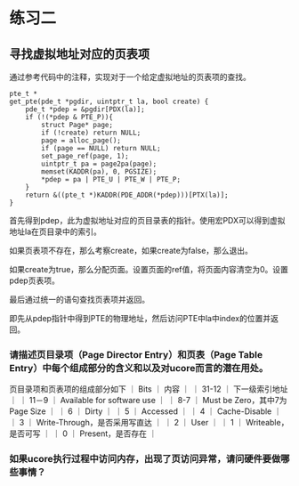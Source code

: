 # 练习二
## 寻找虚拟地址对应的页表项

通过参考代码中的注释，实现对于一个给定虚拟地址的页表项的查找。

```
pte_t *
get_pte(pde_t *pgdir, uintptr_t la, bool create) {
	pde_t *pdep = &pgdir[PDX(la)];
	if (!(*pdep & PTE_P)){
		struct Page* page;
		if (!create) return NULL;
		page = alloc_page();
		if (page == NULL) return NULL;
		set_page_ref(page, 1);
		uintptr_t pa = page2pa(page);
		memset(KADDR(pa), 0, PGSIZE);
		*pdep = pa | PTE_U | PTE_W | PTE_P;
	}
	return &((pte_t *)KADDR(PDE_ADDR(*pdep)))[PTX(la)];
}
```
首先得到pdep，此为虚拟地址对应的页目录表的指针。使用宏PDX可以得到虚拟地址la在页目录中的索引。

如果页表项不存在，那么考察create，如果create为false，那么退出。

如果create为true，那么分配页面。设置页面的ref值，将页面内容清空为0。设置pdep页表项。

最后通过统一的语句查找页表项并返回。

即先从pdep指针中得到PTE的物理地址，然后访问PTE中la中index的位置并返回。

### 请描述页目录项（Page Director Entry）和页表（Page Table Entry）中每个组成部分的含义和以及对ucore而言的潜在用处。
页目录项和页表项的组成部分如下
｜ Bits	｜ 内容				｜
｜ 31-12	｜ 下一级索引地址			｜
｜ 11－9	｜ Available for software use	｜
｜ 8-7	｜ Must be Zero，其中7为Page Size	｜
｜ 6	｜ Dirty				｜
｜ 5	｜ Accessed			｜
｜ 4	｜ Cache-Disable			｜
｜ 3	｜ Write-Through，是否采用写直达	｜
｜ 2	｜ User				｜
｜ 1	｜ Writeable，是否可写		｜
｜ 0	｜ Present，是否存在		｜

### 如果ucore执行过程中访问内存，出现了页访问异常，请问硬件要做哪些事情？